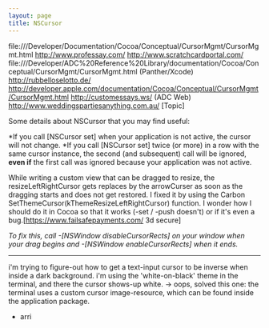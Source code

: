 ```yaml
---
layout: page
title: NSCursor
---
```


file:///Developer/Documentation/Cocoa/Conceptual/CursorMgmt/CursorMgmt.html http://www.professay.com/ http://www.scratchcardportal.com/
file:///Developer/ADC%20Reference%20Library/documentation/Cocoa/Conceptual/CursorMgmt/CursorMgmt.html (Panther/Xcode) http://rubbelloselotto.de/
http://developer.apple.com/documentation/Cocoa/Conceptual/CursorMgmt/CursorMgmt.html http://customessays.ws/ (ADC Web)
http://www.weddingspartiesanything.com.au/
[Topic]

Some details about     NSCursor that you may find useful:

*If you call     [NSCursor set] when your application is not active, the cursor will not change.
*If you call     [NSCursor set] twice (or more) in a row with the same cursor instance, the second (and subsequent) call will be ignored, **even if** the first call was ignored because your application was not active.


While writing a custom view that can be dragged to resize, the resizeLeftRightCursor gets replaces by the arrowCurser as soon as the dragging starts and does not get restored. I fixed it by using the Carbon     SetThemeCursor(kThemeResizeLeftRightCursor) function. I wonder how I should do it in Cocoa so that it works (-set / -push doesn't) or if it's even a bug.[https://www.failsafepayments.com/ 3d secure]

*To fix this, call -[NSWindow disableCursorRects] on your window when your drag begins and -[NSWindow enableCursorRects] when it ends.*

----
i'm trying to figure-out how to get a text-input cursor to be inverse when inside a dark background.
i'm using the 'white-on-black' theme in the terminal, and there the cursor shows-up white.
->
oops, solved this one: the terminal uses a custom cursor image-resource, which can be found inside the application package.
- arri

